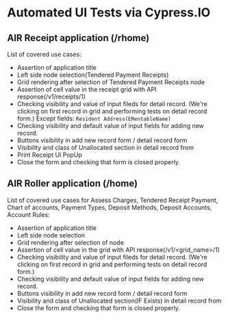 # Automated UI Tests via Cypress.IO

## AIR Receipt application (/rhome)

List of covered use cases:
- Assertion of application title
- Left side node selection(Tendered Payment Receipts)
- Grid rendering after selection of Tendered Payment Receipts node
- Assertion of cell value in the receipt grid with API response(/v1/receipts/1) 
- Checking visibility and value of input fileds for detail record. (We're clicking on first record in grid and performing tests on detail record form.) Except fields: `Resident Address(ERentableName)`
- Checking visibility and default value of input fields for adding new record. 
- Buttons visibility in add new record form / detail record form
- Visibility and class of Unallocated section in detail record from
- Print Receipt UI PopUp
- Close the form and checking that form is closed properly.

## AIR Roller application (/home)

List of covered use cases for Assess Charges, Tendered Receipt Payment, Chart of accounts, Payment Types, Deposit Methods, Deposit Accounts, Account Rules:
- Assertion of application title
- Left side node selection
- Grid rendering after selection of node
- Assertion of cell value in the  grid with API response(/v1/<grid_name>/1) 
- Checking visibility and value of input fileds for detail record. (We're clicking on first record in grid and performing tests on detail record form.) 
- Checking visibility and default value of input fields for adding new record.
- Buttons visibility in add new record form / detail record form
- Visibility and class of Unallocated section(IF Exists) in detail record from
- Close the form and checking that form is closed properly.